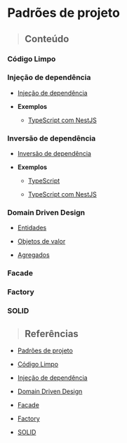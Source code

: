 # Padrões de projeto

> ## **Conteúdo**

### Código Limpo

### Injeção de dependência

- [Injeção de dependência](/design-pattern/dependency-injection/dependency-injection.md)

- **Exemplos**

  - [TypeScript com NestJS](/design-pattern/dependency-injection/examples/example-ts-nest-1.md)

### Inversão de dependência

- [Inversão de dependência](/design-pattern/dependency-inversion/dependency-inversion.md)

- **Exemplos**

  - [TypeScript](/design-pattern/dependency-inversion/examples/example-ts-1.md)

  - [TypeScript com NestJS](/design-pattern/dependency-inversion/examples/example-ts-nestjs-1.md)

### Domain Driven Design

- [Entidades](/design-pattern/domain-driven-design/entities.md)

- [Objetos de valor](/design-pattern/domain-driven-design/value-objects.md)

- [Agregados](/design-pattern/domain-driven-design/aggregates.md)

### Facade

### Factory

### SOLID

> ## **Referências**

- [Padrões de projeto](/design-pattern/references.md)

- [Código Limpo](/design-pattern/clean-code/references.md)

- [Injeção de dependência](/design-pattern/dependency-injection/references.md)

- [Domain Driven Design](/design-pattern/domain-driven-design/references.md)

- [Facade](/design-pattern/facade/references.md)

- [Factory](/design-pattern/factory/references.md)

- [SOLID](/design-pattern/solid/references.md)
